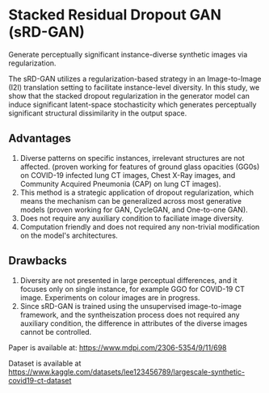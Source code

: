 # Stacked Residual Dropout GAN (sRD-GAN)
Generate perceptually significant instance-diverse synthetic images via regularization. 

The sRD-GAN utilizes a regularization-based strategy in an Image-to-Image (I2I) translation setting to facilitate instance-level diversity. In this study, we show that the stacked dropout regularization in the generator model can induce significant latent-space stochasticity which generates perceptually significant structural dissimilarity in the output space.


## Advantages
1) Diverse patterns on specific instances, irrelevant structures are not affected. (proven working for features of ground glass opacities (GG0s) on COVID-19 infected lung CT images, Chest X-Ray images, and Community Acquired Pneumonia (CAP) on lung CT images).
2) This method is a strategic application of dropout regularization, which means the mechanism can be generalized across most generative models (proven working for GAN, CycleGAN, and One-to-one GAN).
3) Does not require any auxiliary condition to faciliate image diversity. 
4) Computation friendly and does not required any non-trivial modification on the model's architectures. 

## Drawbacks 
1) Diversity are not presented in large perceptual differences, and it focuses only on single instance, for example GGO for COVID-19 CT image. Experiments on colour images are in progress. 
2) Since sRD-GAN is trained using the unsupervised image-to-image framework, and the syntheiszation process does not required any auxiliary condition, the difference in attributes of the diverse images cannot be controlled. 

Paper is available at: https://www.mdpi.com/2306-5354/9/11/698

Dataset is available at https://www.kaggle.com/datasets/lee123456789/largescale-synthetic-covid19-ct-dataset

